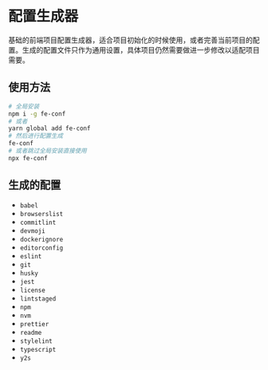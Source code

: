 # 配置生成器

基础的前端项目配置生成器，适合项目初始化的时候使用，或者完善当前项目的配置。生成的配置文件只作为通用设置，具体项目仍然需要做进一步修改以适配项目需要。

## 使用方法

```bash
# 全局安装
npm i -g fe-conf
# 或者
yarn global add fe-conf
# 然后进行配置生成
fe-conf
# 或者跳过全局安装直接使用
npx fe-conf
```

## 生成的配置

- `babel`
- `browserslist`
- `commitlint`
- `devmoji`
- `dockerignore`
- `editorconfig`
- `eslint`
- `git`
- `husky`
- `jest`
- `license`
- `lintstaged`
- `npm`
- `nvm`
- `prettier`
- `readme`
- `stylelint`
- `typescript`
- `y2s`

